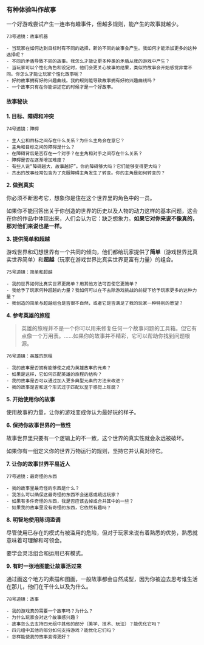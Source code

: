 ### 有种体验叫作故事

一个好游戏尝试产生一连串有趣事件，但越多规则，能产生的故事就越少。

~~~~
73号透镜：故事机器

- 当玩家在如何达到目标时有不同的选择，新的不同的故事会产生。我如何才能添加更多的这种选择呢？
- 不同的矛盾导致不同的故事。我怎么才能让更多种类的矛盾从我的游戏中产生？
- 当玩家可以个性化角色和设定时，他们会更关心故事的结果，类似的故事会开始感觉非常不同。你怎么才能让玩家个性化故事呢？
- 好的故事拥有好的兴趣曲线。我的规则能导致故事拥有好的兴趣曲线吗？
- 一个故事只有在你能讲述它的时候才是一个好故事。
~~~~

#### 故事秘诀

**1. 目标、障碍和冲突**

~~~~
74号透镜：障碍

- 主人公和目标之间存在什么关系？为什么主角会在意它？
- 主角和目标之间的障碍是什么？
- 在障碍背后是否存在一个对手？在主角和对手之间存在什么关系？
- 障碍是否在逐渐增加难度？
- 有些人说“障碍越大，故事越好”。你的障碍够大吗？它们能够变得更大吗？
- 杰出的故事经常包含为了克服障碍主角发生了转变。你的主角是如何转变的？
~~~~

**2. 做到真实**

你必须不断思考它，想象你是住在这个世界里的角色中的一员。

如果你不能回答出关于你创造的世界的历史以及人物的动力这样的基本问题，这会在你的作品中体现出来，人们会认为它：缺乏想象力。**如果它对你来说不像真的，那对他们来说也是一样。**

**3. 提供简单和超越**

游戏世界和幻想世界有一个共同的倾向，他们都给玩家提供了**简单**（游戏世界比真实世界简单）和**超越**（玩家在游戏世界比真实世界更富有力量）的组合。

~~~~
75号透镜：简单和超越

- 我的世界如何比真实世界更简单？用其他方法可否使它更简单？
- 我给予了玩家何种超越的力量？我如何可以在不去除游戏挑战的前提下给予玩家更多的这种力量？
- 我创造的简单与超越组合是否很不自然，或者它是否满足了我的玩家一种特别的愿望？
~~~~

**4. 参考英雄的旅程**

> 英雄的旅程并不是一个你可以用来修复任何一个故事问题的工具箱。但它有点像一个万用表。……如果你的故事并不精彩，它可以帮助你找到问题根源。

~~~~
76号透镜：英雄的旅程

- 我的故事是否拥有能够使之成为英雄故事的元素？
- 如果是这样，它如何匹配英雄的旅程的结构？
- 我的故事是否可以通过加入更多典型元素的方法来改进？
- 我的故事是否和这个形式过于匹配以至于感觉上陈腐？
~~~~

**5. 开始使用你的故事**

使用故事的力量，让你的游戏变成你认为最好玩的样子。

**6. 保持你故事世界的一致性**

故事世界里只要有一个逻辑上的不一致，这个世界的真实性就会永远被破坏。

如果你有一组定义你的世界万物运行的规则，坚持它并认真对待它。

**7. 让你的故事世界平易近人**

~~~~
77号透镜：最奇怪的东西

- 我的故事里最奇怪的东西是什么？
- 我怎么可以确保这最奇怪的东西不会迷惑或疏远玩家？
- 如果有多件奇怪的东西，我是否应该去掉或合并其中的一些？
- 如果我的故事里没有奇怪的东西，它依然有趣吗？
~~~~

**8. 明智地使用陈词滥调**

尽管使用已存在的模式有被滥用的危险，但对于玩家来说有着熟悉的优势，熟悉就意味着可理解和可领会。

要学会灵活组合和运用已有模式。

**9. 有时一张地图能让故事活过来**

通过画这个地方的素描和图画，一般故事都会自然成型，因为你被迫去思考谁生活在那儿，他们在干什么以及为什么。

~~~~
78号透镜：故事

- 我的游戏真的需要一个故事吗？为什么？
- 为什么玩家会对这个故事感兴趣？
- 故事怎么去支持四元组中其他的部分（美学、技术、玩法）？能优化它吗？
- 四元组中其他的部分如何支持游戏？能优化它们吗？
- 怎样能使我的故事变得更好？
~~~~



